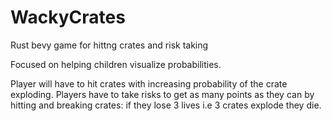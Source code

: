 # WackyCrates
Rust bevy game for hittng crates and risk taking

Focused on helping children visualize probabilities.

Player will have to hit crates with increasing probability of the crate exploding. Players have to take risks to get as many points as they can by hitting and breaking crates: if they lose 3 lives i.e 3 crates explode they die. 
